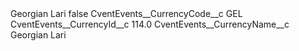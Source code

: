 <?xml version="1.0" encoding="UTF-8"?>
<CustomMetadata xmlns="http://soap.sforce.com/2006/04/metadata" xmlns:xsi="http://www.w3.org/2001/XMLSchema-instance" xmlns:xsd="http://www.w3.org/2001/XMLSchema">
    <label>Georgian Lari</label>
    <protected>false</protected>
    <values>
        <field>CventEvents__CurrencyCode__c</field>
        <value xsi:type="xsd:string">GEL</value>
    </values>
    <values>
        <field>CventEvents__CurrencyId__c</field>
        <value xsi:type="xsd:double">114.0</value>
    </values>
    <values>
        <field>CventEvents__CurrencyName__c</field>
        <value xsi:type="xsd:string">Georgian Lari</value>
    </values>
</CustomMetadata>
